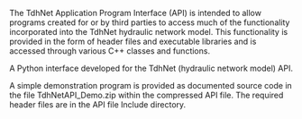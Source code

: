 The TdhNet Application Program Interface (API) is intended to allow programs created for or by third
parties to access much of the functionality incorporated into the TdhNet hydraulic network model. This
functionality is provided in the form of header files and executable libraries and is accessed through
various C++ classes and functions.

A Python interface developed for the TdhNet (hydraulic network model) API.

A simple demonstration program is provided as documented source code in the file
TdhNetAPI_Demo.zip within the compressed API file. The required header files are in the API file
Include directory.
